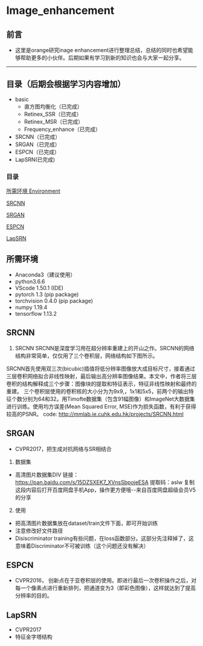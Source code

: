 # Image_enhancement

## 前言
* 这里是orange研究inage enhancement进行整理总结，总结的同时也希望能够帮助更多的小伙伴。后期如果有学习到新的知识也会与大家一起分享。

------
## 目录（后期会根据学习内容增加）
* basic
    * 直方图均衡化（已完成）
    * Retinex_SSR（已完成）
    * Retinex_MSR（已完成）
    * Frequency_enhance（已完成）
* SRCNN（已完成）
* SRGAN（已完成）
* ESPCN（已完成）
* LapSRN(已完成)
### 目录

[所需环境 Environment](#所需环境)

[SRCNN](#SRCNN)

[SRGAN](#SRGAN)

[ESPCN](#ESPCN)

[LapSRN](#LapSRN)

## 所需环境
* Anaconda3（建议使用）
* python3.6.6
* VScode 1.50.1 (IDE)
* pytorch 1.3 (pip package)
* torchvision 0.4.0 (pip package)
* numpy 1.19.4
* tensorflow 1.13.2

## SRCNN
1. SRCNN
SRCNN是深度学习用在超分辨率重建上的开山之作。SRCNN的网络结构非常简单，仅仅用了三个卷积层，网络结构如下图所示。

SRCNN首先使用双三次(bicubic)插值将低分辨率图像放大成目标尺寸，接着通过三层卷积网络拟合非线性映射，最后输出高分辨率图像结果。本文中，作者将三层卷积的结构解释成三个步骤：图像块的提取和特征表示，特征非线性映射和最终的重建。
三个卷积层使用的卷积核的大小分为为9x9,，1x1和5x5，前两个的输出特征个数分别为64和32。用Timofte数据集（包含91幅图像）和ImageNet大数据集进行训练。使用均方误差(Mean Squared Error, MSE)作为损失函数，有利于获得较高的PSNR。
code: http://mmlab.ie.cuhk.edu.hk/projects/SRCNN.html


## SRGAN
- CVPR2017，把生成对抗网络与SR相结合

1. 数据集
- 高清图片数据集DIV
链接：https://pan.baidu.com/s/15DZSXEK7_XVnsSbpojeESA
提取码：aslw
复制这段内容后打开百度网盘手机App，操作更方便哦--来自百度网盘超级会员V5的分享

2. 使用
- 把高清图片数据集放在dataset/train文件下面，即可开始训练
- 注意修改好文件路径
- Disiscriminator training有些问题，在loss函数部分。这部分先注释掉了，这意味着Discriminator不可被训练（这个问题还没有解决）

## ESPCN
- CVPR2016， 创新点在于亚卷积层的使用。即进行最后一次卷积操作之后，对每一个像素点进行重新排列，把通道变为3（即彩色图像），这样就达到了提高分辨率的目的。

## LapSRN
- CVPR2017
- 特征金字塔结构
